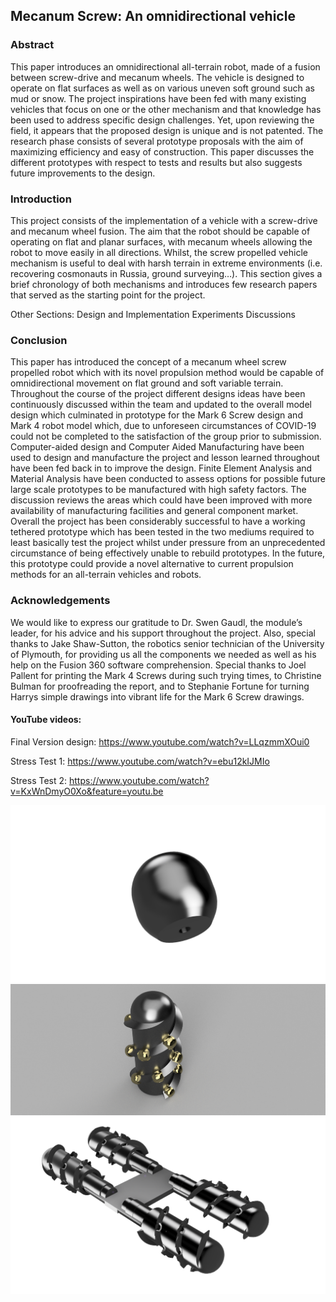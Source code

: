 ## Mecanum Screw: An omnidirectional vehicle

### Abstract

This paper introduces an omnidirectional all-terrain robot, made of a fusion between screw-drive and mecanum wheels. The vehicle is designed to operate on flat surfaces as well as on various uneven soft ground such as mud or snow. The project inspirations have been fed with many existing vehicles that focus on one or the other mechanism and that knowledge has been used to address specific design challenges. Yet, upon reviewing the field, it appears that the proposed design is unique and is not patented. The research phase consists of several prototype proposals with the aim of maximizing efficiency and easy of construction. This paper discusses the different prototypes with respect to tests and results but also suggests future improvements to the design. 

### Introduction

This project consists of the implementation of a vehicle with a screw-drive and mecanum wheel fusion. The aim that the robot should be capable of operating on flat and planar surfaces, with mecanum wheels allowing the robot to move easily in all directions. Whilst, the screw propelled vehicle mechanism is useful to deal with harsh terrain in extreme environments (i.e. recovering cosmonauts in Russia, ground surveying…). This section gives a brief chronology of both mechanisms and introduces few research papers that served as the starting point for the project.

Other Sections:
Design and Implementation
Experiments
Discussions

### Conclusion
This paper has introduced the concept of a mecanum wheel screw propelled robot which with its novel propulsion method would be capable of omnidirectional movement on flat ground and soft variable terrain. Throughout the course of the project different designs ideas have been continuously discussed within the team and updated to the overall model design which culminated in prototype for the Mark 6 Screw design and Mark 4 robot model which, due to unforeseen circumstances of COVID-19 could not be completed to the satisfaction of the group prior to submission. Computer-aided design and Computer Aided Manufacturing have been used to design and manufacture the project and lesson learned throughout have been fed back in to improve the design. Finite Element Analysis and Material Analysis have been conducted to assess options for possible future large scale prototypes to be manufactured with high safety factors. The discussion reviews the areas which could have been improved with more availability of manufacturing facilities and general component market.
Overall the project has been considerably successful to have a working tethered prototype which has been tested in the two mediums required to least basically test the project whilst under pressure from an unprecedented circumstance of being effectively unable to rebuild prototypes. In the future, this prototype could provide a novel alternative to current propulsion methods for an all-terrain vehicles and robots. 

### Acknowledgements

We would like to express our gratitude to Dr. Swen Gaudl, the module’s leader, for his advice and his support throughout the project.  Also, special thanks to Jake Shaw-Sutton, the robotics senior technician of the University of Plymouth, for providing us all the components we needed as well as his help on the Fusion 360 software comprehension. Special thanks to Joel Pallent for printing the Mark 4 Screws during such trying times, to Christine Bulman for proofreading the report, and to Stephanie Fortune for turning Harrys simple drawings into vibrant life for the Mark 6 Screw drawings.

#### YouTube videos:
Final Version design:
https://www.youtube.com/watch?v=LLqzmmXOui0

Stress Test 1:
https://www.youtube.com/watch?v=ebu12kIJMIo

Stress Test 2:
https://www.youtube.com/watch?v=KxWnDmyO0Xo&feature=youtu.be

<img src="https://github.com/plymouth-roco/Team_Beta-Mecanum-Screw-Robot/blob/master/Images/10%20-%20Final%20roller%20prototype.png"/>

<img src="https://github.com/plymouth-roco/Team_Beta-Mecanum-Screw-Robot/blob/master/Images/8%20-%20Completed%20design.png"/>

<img src="https://github.com/plymouth-roco/Team_Beta-Mecanum-Screw-Robot/blob/master/Images/15%20-%20Second%20complete%20version%20prototype.png"/>

